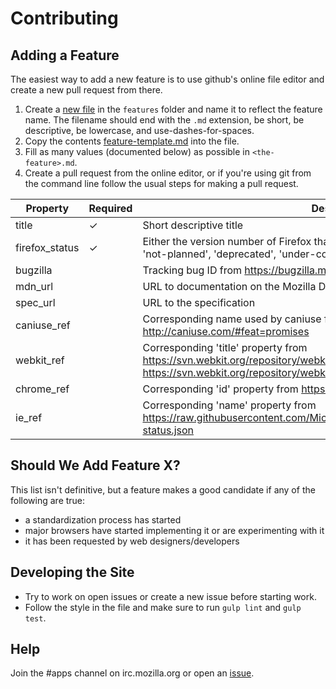 # Contributing

## Adding a Feature

The easiest way to add a new feature is to use github's online file editor and create a new pull request from there.

1. Create a [new file](https://github.com/mozilla/platatus/new/master/features) in the `features` folder and name it to reflect the feature name. The filename should end with the `.md` extension, be short, be descriptive, be lowercase, and use-dashes-for-spaces.
1. Copy the contents [feature-template.md](https://github.com/mozilla/platatus/blob/master/feature-template.md) into the file.
1. Fill as many values (documented below) as possible in `<the-feature>.md`.
1. Create a pull request from the online editor, or if you're using git from the command line follow the usual steps for making a pull request.

| Property       | Required | Description                                                                                                                                                                                            |
|----------------|----------|--------------------------------------------------------------------------------------------------------------------------------------------------------------------------------------------------------|
| title          | ✓        | Short descriptive title                                                                                                                                                                                |
| firefox_status | ✓        | Either the version number of Firefox that the feature was shipped in or 'unknown', 'not-planned', 'deprecated', 'under-consideration', 'in-development'                                                |
| bugzilla       |          | Tracking bug ID from https://bugzilla.mozilla.org/                                                                                                                                                     |
| mdn_url        |          | URL to documentation on the Mozilla Developer Network                                                                                                                                                  |
| spec_url       |          | URL to the specification                                                                                                                                                                               |
| caniuse_ref    |          | Corresponding name used by caniuse from the url after 'feat=' e.g. http://caniuse.com/#feat=promises                                                                                                   |
| webkit_ref     |          | Corresponding 'title' property from https://svn.webkit.org/repository/webkit/trunk/Source/WebCore/features.json or https://svn.webkit.org/repository/webkit/trunk/Source/JavaScriptCore/features.json  |
| chrome_ref     |          | Corresponding 'id' property from https://www.chromestatus.com/features.json                                                                                                                            |
| ie_ref         |          | Corresponding 'name' property from https://raw.githubusercontent.com/MicrosoftEdge/Status/production/app/static/ie-status.json                                                                         |

## Should We Add Feature X?

This list isn't definitive, but a feature makes a good candidate if any of the following are true:

* a standardization process has started
* major browsers have started implementing it or are experimenting with it
* it has been requested by web designers/developers

## Developing the Site

* Try to work on open issues or create a new issue before starting work.
* Follow the style in the file and make sure to run `gulp lint` and `gulp test`.

## Help

Join the #apps channel on irc.mozilla.org or open an [issue](https://github.com/mozilla/platatus/issues).
